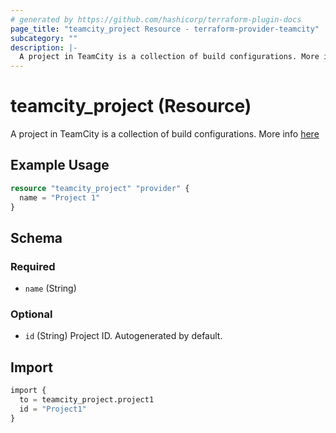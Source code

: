 ```yaml
---
# generated by https://github.com/hashicorp/terraform-plugin-docs
page_title: "teamcity_project Resource - terraform-provider-teamcity"
subcategory: ""
description: |-
  A project in TeamCity is a collection of build configurations. More info here https://www.jetbrains.com/help/teamcity/project.html
---
```


# teamcity_project (Resource)

A project in TeamCity is a collection of build configurations. More info [here](https://www.jetbrains.com/help/teamcity/project.html)

## Example Usage

```terraform
resource "teamcity_project" "provider" {
  name = "Project 1"
}
```

## Schema

### Required

- `name` (String)

### Optional

- `id` (String) Project ID. Autogenerated by default.

## Import

```terraform
import {
  to = teamcity_project.project1
  id = "Project1"
}
```
